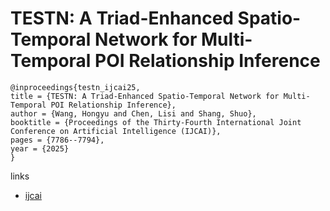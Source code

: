 # TESTN: A Triad-Enhanced Spatio-Temporal Network for Multi-Temporal POI Relationship Inference

```
@inproceedings{testn_ijcai25,
title = {TESTN: A Triad-Enhanced Spatio-Temporal Network for Multi-Temporal POI Relationship Inference},
author = {Wang, Hongyu and Chen, Lisi and Shang, Shuo},
booktitle = {Proceedings of the Thirty-Fourth International Joint Conference on Artificial Intelligence (IJCAI)},
pages = {7786--7794},
year = {2025}
}
```

links
- [ijcai](https://www.ijcai.org/proceedings/2025/866)
